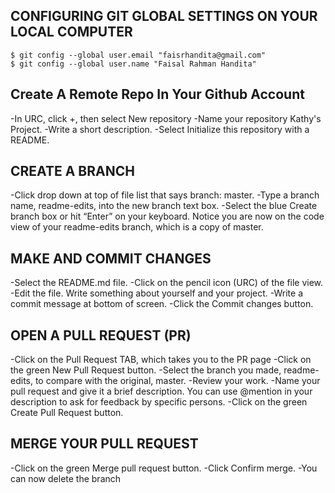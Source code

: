 ## CONFIGURING GIT GLOBAL SETTINGS ON YOUR LOCAL COMPUTER
```
$ git config --global user.email "faisrhandita@gmail.com"
$ git config --global user.name "Faisal Rahman Handita"
```

## Create A Remote Repo In Your Github Account

-In URC, click +, then select New repository
-Name your repository Kathy's Project.
-Write a short description.
-Select Initialize this repository with a README.

## CREATE A BRANCH

-Click drop down at top of file list that says branch: master.
-Type a branch name, readme-edits, into the new branch text box.
-Select the blue Create branch box or hit “Enter” on your keyboard. Notice you are now on the code view of your readme-edits branch, which is a copy of master.

## MAKE AND COMMIT CHANGES

-Select the README.md file.
-Click on the pencil icon (URC) of the file view.
-Edit the file. Write something about yourself and your project.
-Write a commit message at bottom of screen.
-Click the Commit changes button.

## OPEN A PULL REQUEST (PR)

-Click on the Pull Request TAB, which takes you to the PR page
-Click on the green New Pull Request button.
-Select the branch you made, readme-edits, to compare with the original, master.
-Review your work.
-Name your pull request and give it a brief description. You can use @mention in your description to ask for feedback by specific persons.
-Click on the green Create Pull Request button.

## MERGE YOUR PULL REQUEST

-Click on the green Merge pull request button.
-Click Confirm merge.
-You can now delete the branch



